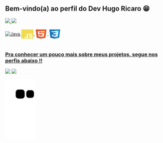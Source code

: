 ## Bem-vindo(a) ao perfil do Dev Hugo Ricaro 😁

 <div>
   <a href="https://github.com/HugoRicardo37">
   <img height="180em" src="https://github-readme-stats.vercel.app/api?username=HugoRicardo37&show_icons=true&theme=cobalt&include_all_commits=true&count_private=true"/>
   <img height="180em" src="https://github-readme-stats.vercel.app/api/top-langs/?username=HugoRicardo37&layout=compact&langs_count=6&theme=radical"/>

</div>
<div style="display: inline_block"><br>
  <img align="center" alt="Java" height="30" width="40" src="https://raw.githubusercontent.com/devicons/devicon/master/icons/javascript/javascript-plain.svg](https://icon-icons.com/pt/icone/java-original-a-marca-logo/146459">
  <img align="center" alt="Js" height="30" width="40" src="https://raw.githubusercontent.com/devicons/devicon/master/icons/javascript/javascript-plain.svg">
  <img align="center" alt="HTML" height="30" width="40" src="https://raw.githubusercontent.com/devicons/devicon/master/icons/html5/html5-original.svg">
  <img align="center" alt="CSS" height="30" width="40" src="https://raw.githubusercontent.com/devicons/devicon/master/icons/css3/css3-original.svg">
</div>
 
 <br>
 
  ### Pra conhecer um pouco mais sobre meus projetos, segue nos perfis abaixo !!
 
<div> 
  <a href = "https://www.blogger.com/profile/11049292484017351882"><img src="https://img.shields.io/badge/-Gmail-%23333?style=for-the-badge&logo=gmail&logoColor=white" target="_blank"></a>
  <a href="https://www.linkedin.com/in/hugo-ricardo1984" target="_blank"><img src="https://img.shields.io/badge/-LinkedIn-%230077B5?style=for-the-badge&logo=linkedin&logoColor=white" target="_blank"></a> 

![Snake animation](https://github.com/HugoRicardo37/HugoRicardo37/blob/output/github-contribution-grid-snake.svg)
</div>
